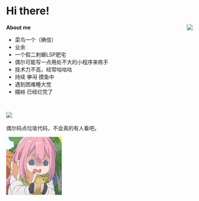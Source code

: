 # Hi there!

<a src="https://github.com/anuraghazra/github-readme-stats" target="_blank"><img src="https://github-readme-stats.vercel.app/api?username=monSteRhhe&show_icons=true&theme=github_dark&count_private=true&title_color=fff&icon_color=f5fffa" align="right" /></a>

**About me**

- 菜鸟一个（确信）
- 业余
- 一个假二刺螈LSP肥宅
- 偶尔可能写一点用处不大的小程序来练手
- 技术力不高，经常咕咕咕
- 持续 ~~学习~~ 摸鱼中
- 遇到困难睡大觉
- ~~摆烂~~ 已经烂完了

​    

<a src="https://github.com/anuraghazra/github-readme-stats" target="_blank"><img src="https://github-readme-stats.vercel.app/api/top-langs/?username=monsterhhe&layout=compact&exclude_repo=oneindex,oneindex-theme" /></a>

偶尔码点垃圾代码，不会真的有人看吧。

![emoji](img/emoji1.jpg)
